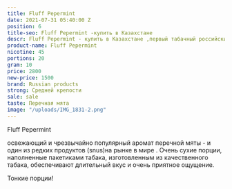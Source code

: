 ```yaml
---
title: Fluff Pepermint
date: 2021-07-31 05:40:00 Z
position: 6
title-seo: Fluff Pepermint -купить в Казахстане
descr: Fluff Pepermint - купить в Казахстане ,первый табачный российский продукт
product-name: Fluff Pepermint
nicotine: 45
portions: 20
gram: 10
price: 2800
new-price: 1500
brand: Russian products
strong: Средней крепости
sale: sale
taste: Перечная мята
image: "/uploads/IMG_1831-2.png"
---
```


Fluff Pepermint 

 освежающий и чрезвычайно популярный аромат перечной мяты - и  один из редких продуктов (snus)на рынке в мире . Очень сухие порции, наполненные пакетиками табака, изготовленным из качественного табака, обеспечивают длительный вкус и очень приятное ощущение.

Тонкие порции!
